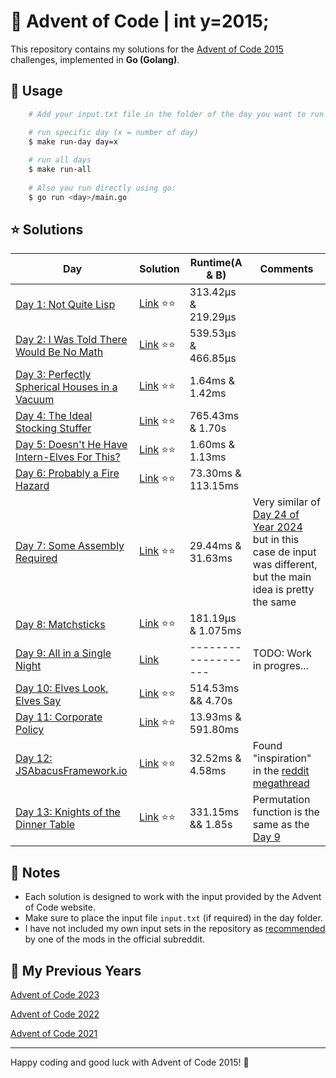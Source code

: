 # 🎄 Advent of Code | int y=2015;

This repository contains my solutions for the [Advent of Code 2015](https://adventofcode.com/2015) challenges, implemented in **Go (Golang)**.

## 🚀 Usage

```bash
    # Add your input.txt file in the folder of the day you want to run

    # run specific day (x = number of day)
    $ make run-day day=x
    
    # run all days
    $ make run-all
    
    # Also you run directly using go:
    $ go run <day>/main.go
```

## ⭐ Solutions

| **Day**                                                                              | **Solution**                                                                    | **Runtime(A & B)**  | **Comments**                                                                                                                            |
|--------------------------------------------------------------------------------------|---------------------------------------------------------------------------------|---------------------|-----------------------------------------------------------------------------------------------------------------------------------------|
| [Day 1: Not Quite Lisp](https://adventofcode.com/2015/day/1)                         | [Link](https://github.com/dcorto/adventofcode/blob/master/2015/1/main.go) ⭐️⭐️  | 313.42µs & 219.29µs |                                                                                                                                         |
| [Day 2: I Was Told There Would Be No Math](https://adventofcode.com/2015/day/2)      | [Link](https://github.com/dcorto/adventofcode/blob/master/2015/2/main.go) ⭐️⭐️  | 539.53µs & 466.85µs |                                                                                                                                         |
| [Day 3: Perfectly Spherical Houses in a Vacuum](https://adventofcode.com/2015/day/3) | [Link](https://github.com/dcorto/adventofcode/blob/master/2015/3/main.go) ⭐️⭐️  | 1.64ms & 1.42ms     |                                                                                                                                         |
| [Day 4: The Ideal Stocking Stuffer](https://adventofcode.com/2015/day/4)             | [Link](https://github.com/dcorto/adventofcode/blob/master/2015/4/main.go) ⭐️⭐️  | 765.43ms & 1.70s    |                                                                                                                                         |
| [Day 5: Doesn't He Have Intern-Elves For This?](https://adventofcode.com/2015/day/5) | [Link](https://github.com/dcorto/adventofcode/blob/master/2015/5/main.go) ⭐️⭐️  | 1.60ms & 1.13ms     |                                                                                                                                         |
| [Day 6: Probably a Fire Hazard](https://adventofcode.com/2015/day/6)                 | [Link](https://github.com/dcorto/adventofcode/blob/master/2015/6/main.go) ⭐️⭐️  | 73.30ms & 113.15ms  |                                                                                                                                         |
| [Day 7: Some Assembly Required](https://adventofcode.com/2015/day/7)                 | [Link](https://github.com/dcorto/adventofcode/blob/master/2015/7/main.go) ⭐️⭐️  | 29.44ms & 31.63ms   | Very similar of [Day 24 of Year 2024](../2024/24/main.go) but in this case de input was different, but the main idea is pretty the same |
| [Day 8: Matchsticks](https://adventofcode.com/2015/day/8)                            | [Link](https://github.com/dcorto/adventofcode/blob/master/2015/8/main.go) ⭐️⭐️  | 181.19µs & 1.075ms  |                                                                                                                                         |
| [Day 9: All in a Single Night](https://adventofcode.com/2015/day/9)                  | [Link](https://github.com/dcorto/adventofcode/blob/master/2015/9/main.go)       | ------------------- | TODO: Work in progres...                                                                                                                |
| [Day 10: Elves Look, Elves Say](https://adventofcode.com/2015/day/10)                | [Link](https://github.com/dcorto/adventofcode/blob/master/2015/10/main.go) ⭐️⭐️ | 514.53ms && 4.70s   |                                                                                                                                         |
| [Day 11: Corporate Policy](https://adventofcode.com/2015/day/11)                     | [Link](https://github.com/dcorto/adventofcode/blob/master/2015/11/main.go) ⭐️⭐️ | 13.93ms & 591.80ms  |                                                                                                                                         |
| [Day 12: JSAbacusFramework.io](https://adventofcode.com/2015/day/12)                 | [Link](https://github.com/dcorto/adventofcode/blob/master/2015/12/main.go) ⭐️⭐️ | 32.52ms & 4.58ms    | Found "inspiration" in the [reddit megathread](https://www.reddit.com/r/adventofcode/comments/3wh73d/day_12_solutions/)                 |
| [Day 13: Knights of the Dinner Table](https://adventofcode.com/2015/day/13)          | [Link](https://github.com/dcorto/adventofcode/blob/master/2015/13/main.go) ⭐️⭐️ | 331.15ms && 1.85s   | Permutation function is the same as the [Day 9](./9/main.go)                                                                            |

## 📝 Notes

- Each solution is designed to work with the input provided by the Advent of Code website.
- Make sure to place the input file `input.txt` (if required) in the day folder.
- I have not included my own input sets in the repository as [recommended](https://www.reddit.com/r/adventofcode/comments/e7khy8/comment/fa13hb9/?utm_source=share&utm_medium=web3x&utm_name=web3xcss&utm_term=1&utm_content=share_button) by one of the mods in the official subreddit.

## 🔄 My Previous Years

[Advent of Code 2023](https://github.com/dcorto/adventofcode2023)

[Advent of Code 2022](https://github.com/dcorto/adventofcode2022)

[Advent of Code 2021](https://github.com/dcorto/adventofcode2021)

---

Happy coding and good luck with Advent of Code 2015! 🎉


